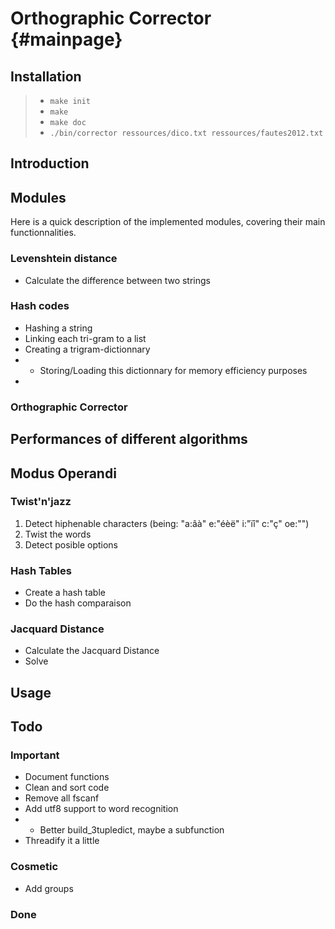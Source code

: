 Orthographic Corrector  {#mainpage}
====================

## Installation

> + `make init`
> + `make`
> + `make doc`
> + `./bin/corrector ressources/dico.txt ressources/fautes2012.txt`

## Introduction

## Modules
Here is a quick description of the implemented modules, covering their main functionnalities.
### Levenshtein distance
+ Calculate the difference between two strings

### Hash codes
+ Hashing a string
+ Linking each tri-gram to a list
+ Creating a trigram-dictionnary
+ + Storing/Loading this dictionnary for memory efficiency purposes
+ 
### Orthographic Corrector

## Performances of different algorithms

## Modus Operandi
### Twist'n'jazz
1. Detect hiphenable characters (being: "a:âà" e:"éèë" i:"ïî" c:"ç" oe:"")
1. Twist the words
1. Detect posible options

### Hash Tables
+ Create a hash table
+ Do the hash comparaison

### Jacquard Distance
+ Calculate the Jacquard Distance
+ Solve

## Usage

## Todo

### Important
+ Document functions
+ Clean and sort code
+ Remove all fscanf
+ Add utf8 support to word recognition
+ + Better build_3tupledict, maybe a subfunction
+ Threadify it a little

### Cosmetic
+ Add groups

### Done

